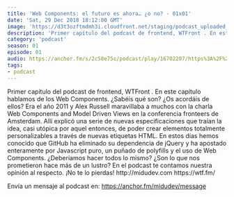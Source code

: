 ```yaml
---
title: 'Web Components: el futuro es ahora… ¿o no? - 01x01'
date: 'Sat, 29 Dec 2018 18:12:00 GMT'
image: 'https://d3t3ozftmdmh3i.cloudfront.net/staging/podcast_uploaded_episode/7340239/09f77d9ed1d2623a.jpeg'
description: 'Primer capítulo del podcast de frontend, WTFront . En este capítulo hablamos de los Web Components. ¿Sabéis qué son? ¿Os acordáis de ellos? Era el año 2011 y Alex Russell maravilla'
category: 'podcast'
season: 01
episode: 01
audio: https://anchor.fm/s/2c58e75c/podcast/play/16702207/https%3A%2F%2Fd3ctxlq1ktw2nl.cloudfront.net%2Fstaging%2F2020-6-17%2F90903084-44100-2-e5b94149a8b0bbe0.mp3
tags:
- podcast
---
```


<p>Primer capítulo del podcast de frontend, WTFront . En este capítulo hablamos de los Web Components. ¿Sabéis qué son? ¿Os acordáis de ellos? Era el año 2011 y Alex Russell maravillaba a muchos con la charla Web Components and Model Driven Views en la conferencia fronteers de Amsterdam. Allí explicó una serie de nuevas especificaciones que traían la idea, casi utópica por aquel entonces, de poder crear elementos totalmente personalizables a través de nuevas etiquetas HTML. En estos días hemos conocido que GitHub ha eliminado su dependencia de jQuery y ha apostado enteramente por Javascript puro, un puñado de polyfills y el uso de Web Components. ¿Deberíamos hacer todos lo mismo? ¿Son lo que nos prometieron hace más de un lustro? En el podcast te contamos nuestra opinión al respecto. ¡No te lo pierdas! http://midudev.com https://wtf.fm/</p>

 

Envía un mensaje al podcast en: https://anchor.fm/midudev/message
